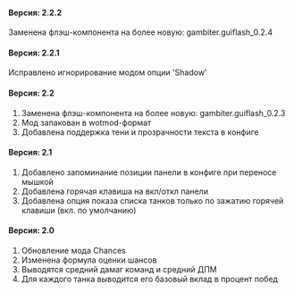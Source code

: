 ﻿#### Версия: 2.2.2
Заменена флэш-компонента на более новую: gambiter.guiflash_0.2.4

#### Версия: 2.2.1
Исправлено игнорирование модом опции 'Shadow'

#### Версия: 2.2
1. Заменена флэш-компонента на более новую: gambiter.guiflash_0.2.3
2. Мод запакован в wotmod-формат
3. Добавлена поддержка тени и прозрачности текста в конфиге

#### Версия: 2.1
1. Добавлено запоминание позиции панели в конфиге при переносе мышкой
2. Добавлена горячая клавиша на вкл/откл панели
3. Добавлена опция показа списка танков только по зажатию горячей клавиши (вкл. по умолчанию)

#### Версия: 2.0
1. Обновление мода Chances
2. Изменена формула оценки шансов
3. Выводятся средний дамаг команд и средний ДПМ
4. Для каждого танка выводится его базовый вклад в процент побед